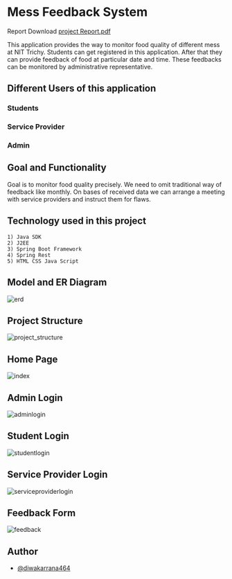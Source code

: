 
# Mess Feedback System
Report Download
[project Report.pdf](https://github.com/diwakarrana464/messFeedbackSystem/files/13562827/project.Report.pdf)


This application provides the way to monitor food quality of different mess at 
NIT Trichy. Students can get registered in this application. After that they can 
provide feedback of food at particular date and time. These feedbacks can be 
monitored by administrative representative.




## Different Users of this application

### Students
### Service Provider
### Admin

## Goal and Functionality

Goal is to monitor food quality precisely. We need to omit traditional way of feedback like monthly. On bases of received data we can arrange a meeting with service providers and instruct them for flaws.

## Technology used in this project
    1) Java SDK
    2) J2EE
    3) Spring Boot Framework
    4) Spring Rest
    5) HTML CSS Java Script
## Model and ER Diagram
![erd](https://github.com/diwakarrana464/messFeedbackSystem/assets/37569837/0aa0eda6-f737-40ed-be3d-19aa8964047c)

## Project Structure
![project_structure](https://github.com/diwakarrana464/messFeedbackSystem/assets/37569837/eebc2602-b144-4612-9384-971ed4809d90)

## Home Page
![index](https://github.com/diwakarrana464/messFeedbackSystem/assets/37569837/1035b145-896a-45bb-8434-81d88f939ad4)

## Admin Login
![adminlogin](https://github.com/diwakarrana464/messFeedbackSystem/assets/37569837/c0f34ef2-b591-4a4c-a7e3-1a9de62a511d)

## Student Login
![studentlogin](https://github.com/diwakarrana464/messFeedbackSystem/assets/37569837/75f9e3ed-085e-450f-a377-14cfd3e9a88c)

## Service Provider Login
![serviceproviderlogin](https://github.com/diwakarrana464/messFeedbackSystem/assets/37569837/941532ae-fd68-414f-b69a-2dba1220e17a)

## Feedback Form
![feedback](https://github.com/diwakarrana464/messFeedbackSystem/assets/37569837/bc2caef7-5fc1-436e-93fa-3ec0c7969271)


## Author

- [@diwakarrana464](https://www.github.com/diwakarrana464)

